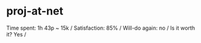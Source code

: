 # proj-at-net
Time spent: 1h 43p ~ 15k /
Satisfaction: 85% /
Will-do again: no /
Is it worth it? Yes /
